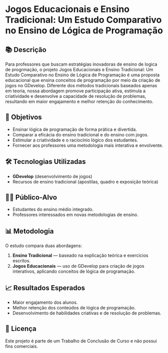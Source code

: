 # Jogos Educacionais e Ensino Tradicional: Um Estudo Comparativo no Ensino de Lógica de Programação

## 📚 Descrição
Para professores que buscam estratégias inovadoras de ensino de logica de progrmação, o projeto Jogos Educacionais e Ensino Tradicional: Um Estudo Comparativo no Ensino de Lógica de Programação é uma proposta educacional que ensina conceitos de programação por meio da criação de jogos no GDevelop. Diferente dos métodos tradicionais baseados apenas em teoria, nossa abordagem promove participação ativa, estimula a criatividade e desenvolve a capacidade de resolução de problemas, resultando em maior engajamento e melhor retenção do conhecimento.

## 🎯 Objetivos
- Ensinar lógica de programação de forma prática e divertida.
- Comparar a eficácia do ensino tradicional e do ensino com jogos.
- Estimular a criatividade e o raciocínio lógico dos estudantes.
- Fornecer aos professores uma metodologia mais interativa e envolvente.

## 🛠 Tecnologias Utilizadas
- **GDevelop** (desenvolvimento de jogos)
- Recursos de ensino tradicional (apostilas, quadro e exposição teórica)

## 👩‍🏫 Público-Alvo
- Estudantes do ensino médio integrado.
- Professores interessados em novas metodologias de ensino.

## 📊 Metodologia
O estudo compara duas abordagens:
1. **Ensino Tradicional** — baseado na explicação teórica e exercícios escritos.
2. **Jogos Educacionais** — uso de GDevelop para criação de jogos interativos, aplicando conceitos de lógica de programação.

## 📈 Resultados Esperados
- Maior engajamento dos alunos.
- Melhor retenção dos conteúdos de lógica de programação.
- Desenvolvimento de habilidades criativas e de resolução de problemas.

## 📄 Licença
Este projeto é parte de um Trabalho de Conclusão de Curso e não possui fins comerciais.
